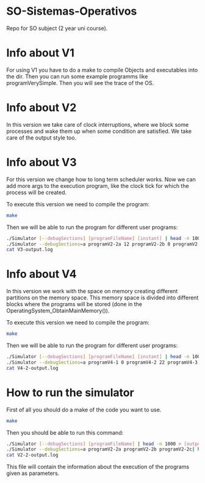 # SO-Sistemas-Operativos
Repo for SO subject (2 year uni course). 

# Info about V1
For using V1 you have to do a make to compile Objects and executables into the dir. Then you can run some example programms like programVerySimple. Then you will see the trace of the OS.

# Info about V2
In this version we take care of clock interruptions, where we block some processes and wake them up when some condition are satisfied. We take care of the output style too.

# Info about V3
For this version we change how to long term scheduler works. Now we can add more args to the execution program, like the clock tick for which the process will be created.

To execute this version we need to compile the program:

```sh
make
```

Then we will be able to run the program for different user programs:

```sh
./Simulator [--debugSections] [programFileName] [instant] | head -n 1000 > [outputFile]
./Simulator --debugSections=a programV2-2a 12 programV2-2b 8 programV2-2c 0 | head -n 1000 > V3-output.log
cat V3-output.log
```

# Info about V4
In this version we work with the space on memory creating different partitions on the memory space. This memory space is divided into different blocks where the programs will be stored (done in the OperatingSystem_ObtainMainMemory()).

To execute this version we need to compile the program:

```sh
make
```
Then we will be able to run the program for different user programs:

```sh
./Simulator [--debugSections] [programFileName] [instant] | head -n 1000 > [outputFile]
./Simulator --debugSections=a programV4-1 0 programV4-2 22 programV4-3 44 programV4-4 66 | head -n 550 > V4-2-output.log
cat V4-2-output.log
```


# How to run the simulator
First of all you should do a make of the code you want to use.

```sh
make
```

Then you should be able to run this command:

```sh
./Simulator [--debugSections] [programFileName] | head -n 1000 > [outputFile]
./Simulator --debugSections=a programV2-2a programV2-2b programV2-2c| head -n 1000 > V2-2-output.log
cat V2-2-output.log
```

This file will contain the information about the execution of the programs given as parameters.
